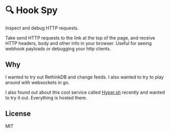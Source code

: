 # :mag: Hook Spy

Inspect and debug HTTP requests.

Take send HTTP requests to the link at the top of the page, and receive HTTP headers, body and other info in your browser. Useful for seeing webhook payloads or debugging your http clients.


## Why

I wanted to try out RethinkDB and change feeds. I also wanted to try to play around with websockets in go.

I also found out about this cool service called [Hyper.sh](https://hyper.sh/) recently and wanted to try it out. Everything is hosted there.

## License

MIT
